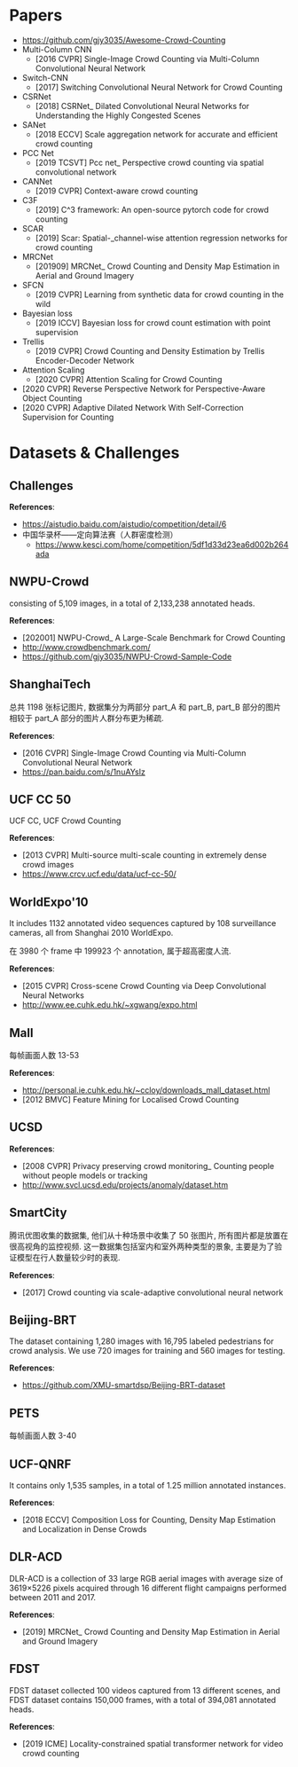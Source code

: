# Papers
- https://github.com/gjy3035/Awesome-Crowd-Counting
- Multi-Column CNN
    - [2016 CVPR] Single-Image Crowd Counting via Multi-Column Convolutional Neural Network
- Switch-CNN
    - [2017] Switching Convolutional Neural Network for Crowd Counting
- CSRNet
    - [2018] CSRNet_ Dilated Convolutional Neural Networks for Understanding the Highly Congested Scenes
- SANet
    - [2018 ECCV] Scale aggregation network for accurate and efficient crowd counting
- PCC Net
    - [2019 TCSVT] Pcc net_ Perspective crowd counting via spatial convolutional network
- CANNet
    - [2019 CVPR] Context-aware crowd counting
- C3F
    - [2019] C^3 framework: An open-source pytorch code for crowd counting
- SCAR
    - [2019] Scar: Spatial-_channel-wise attention regression networks for crowd counting
- MRCNet
    - [201909] MRCNet_ Crowd Counting and Density Map Estimation in Aerial and Ground Imagery
- SFCN
    - [2019 CVPR] Learning from synthetic data for crowd counting in the wild
- Bayesian loss
    - [2019 ICCV] Bayesian loss for crowd count estimation with point supervision
- Trellis
    - [2019 CVPR] Crowd Counting and Density Estimation by Trellis Encoder-Decoder Network
- Attention Scaling
    - [2020 CVPR] Attention Scaling for Crowd Counting
- [2020 CVPR] Reverse Perspective Network for Perspective-Aware Object Counting
- [2020 CVPR] Adaptive Dilated Network With Self-Correction Supervision for Counting


# Datasets & Challenges

## Challenges
**References**:
- https://aistudio.baidu.com/aistudio/competition/detail/6
- 中国华录杯——定向算法赛（人群密度检测）
    - https://www.kesci.com/home/competition/5df1d33d23ea6d002b264ada

    
## NWPU-Crowd
consisting of 5,109 images, in a total of 2,133,238 annotated heads.

**References**:
- [202001] NWPU-Crowd_ A Large-Scale Benchmark for Crowd Counting
- http://www.crowdbenchmark.com/
- https://github.com/gjy3035/NWPU-Crowd-Sample-Code

    
## ShanghaiTech
总共 1198 张标记图片, 数据集分为两部分 part_A 和 part_B, part_B 部分的图片相较于 part_A 部分的图片人群分布更为稀疏.

**References**:
- [2016 CVPR] Single-Image Crowd Counting via Multi-Column Convolutional Neural Network
- https://pan.baidu.com/s/1nuAYslz

    
## UCF CC 50
UCF CC, UCF Crowd Counting

**References**:
- [2013 CVPR] Multi-source multi-scale counting in extremely dense crowd images
- https://www.crcv.ucf.edu/data/ucf-cc-50/


## WorldExpo'10
It includes 1132 annotated video sequences captured by 108 surveillance cameras, all from Shanghai 2010 WorldExpo. 

在 3980 个 frame 中 199923 个 annotation, 属于超高密度人流.

**References**:
- [2015 CVPR] Cross-scene Crowd Counting via Deep Convolutional Neural Networks
- http://www.ee.cuhk.edu.hk/~xgwang/expo.html


## Mall
每帧画面人数 13-53

**References**:
- http://personal.ie.cuhk.edu.hk/~ccloy/downloads_mall_dataset.html
- [2012 BMVC] Feature Mining for Localised Crowd Counting 


## UCSD
**References**:
- [2008 CVPR] Privacy preserving crowd monitoring_ Counting people without people models or tracking
- http://www.svcl.ucsd.edu/projects/anomaly/dataset.htm

    
## SmartCity 
腾讯优图收集的数据集, 他们从十种场景中收集了 50 张图片, 所有图片都是放置在很高视角的监控视频. 这一数据集包括室内和室外两种类型的景象, 主要是为了验证模型在行人数量较少时的表现. 

**References**:
- [2017] Crowd counting via scale-adaptive convolutional neural network


## Beijing-BRT
The dataset containing 1,280 images with 16,795 labeled pedestrians for crowd analysis. We use 720 images for training and 560 images for testing.

**References**:
- https://github.com/XMU-smartdsp/Beijing-BRT-dataset


## PETS
每帧画面人数 3-40


## UCF-QNRF
It contains only 1,535 samples, in a total of 1.25 million annotated instances.

**References**:
- [2018 ECCV] Composition Loss for Counting, Density Map Estimation and Localization in Dense Crowds

    
## DLR-ACD
DLR-ACD is a collection of 33 large RGB aerial images with average size of 3619×5226 pixels acquired through 16 different flight campaigns performed between 2011 and 2017.

**References**:
- [2019] MRCNet_ Crowd Counting and Density Map Estimation in Aerial and Ground Imagery


## FDST
FDST dataset collected 100 videos captured from 13 different scenes, and FDST dataset contains 150,000 frames, with a total of 394,081 annotated heads.

**References**:
- [2019 ICME] Locality-constrained spatial transformer network for video crowd counting

